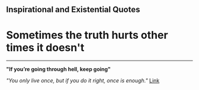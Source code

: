 ## Inspirational and Existential Quotes
# Sometimes the truth hurts other times it doesn't
---
__"If you’re going through hell, keep going"__

_"You only live once, but if you do it right, once is enough."_
[Link](https://cat-bounce.com/)

